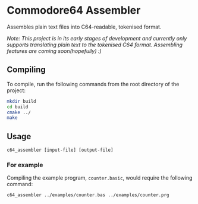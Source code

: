 # Commodore64 Assembler
Assembles plain text files into C64-readable, tokenised format.  

*Note: This project is in its early stages of development and currently only supports translating plain text to the tokenised C64 format. Assembling features are coming soon(hopefully) :)*

## Compiling
To compile, run the following commands from the root directory of the project:
```bash
mkdir build
cd build
cmake ../
make
```

## Usage
```
c64_assembler [input-file] [output-file]
```

### For example
Compiling the example program, `counter.basic`, would require the following command:
```
c64_assembler ../examples/counter.bas ../examples/counter.prg
```